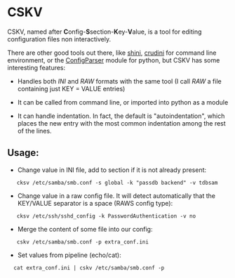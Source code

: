 # CSKV

CSKV, named after **C**onfig-**S**section-**K**ey-**V**alue, is a tool for
editing configuration files non interactively.

There are other good tools out there, like [shini](https://github.com/wallyhall/shini), [crudini](https://github.com/pixelb/crudini) for command line environment, or the [ConfigParser](https://docs.python.org/2/library/configparser.html) module for python, but CSKV has some interesting features:

* Handles both *INI* and *RAW* formats with the same tool
  (I call *RAW* a file containing just KEY = VALUE entries)

* It can be called from command line, or imported into python as a module

* It can handle indentation. In fact, the default is "autoindentation",
  which places the new entry with the most common indentation among the
  rest of the lines.

## Usage:
* Change value in INI file, add to section if it is not already present:
```shell
   cksv /etc/samba/smb.conf -s global -k "passdb backend" -v tdbsam
```

* Change value in a raw config file. It will detect automatically that the
  KEY/VALUE separator is a space (RAWS config type):
```shell
   cksv /etc/ssh/sshd_config -k PasswordAuthentication -v no
```

* Merge the content of some file into our config:
```shell
   cskv /etc/samba/smb.conf -p extra_conf.ini
```

* Set values from pipeline (echo/cat):
```shell
  cat extra_conf.ini | cskv /etc/samba/smb.conf -p
```
